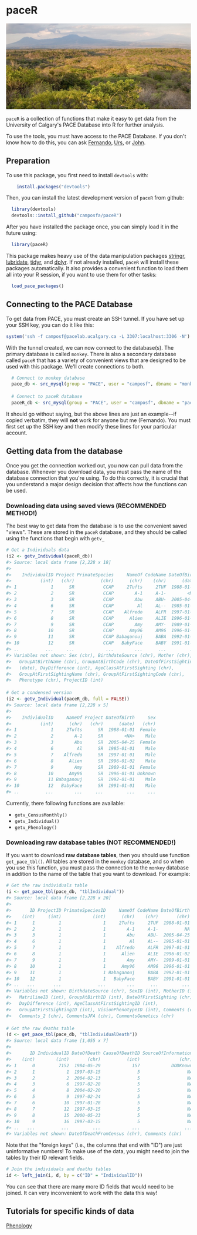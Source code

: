 paceR
=====

![ACG Costa Rica](ACG.jpg)

`paceR` is a collection of functions that make it easy to get data from the University of Calgary's PACE Database into R for further analysis.

To use the tools, you must have access to the PACE Database. If you don't know how to do this, you can ask [Fernando](mailto:facampos@ucalgary.ca), [Urs](mailto:urs.kalbitzer@ucalgary.ca), or [John](mailto:jaddicot@ucalgary.ca).

Preparation
-----------

To use this package, you first need to install `devtools` with:

``` r
    install.packages("devtools")
```

Then, you can install the latest development version of `paceR` from github:

``` r
  library(devtools)
  devtools::install_github("camposfa/paceR")
```

After you have installed the package once, you can simply load it in the future using:

``` r
  library(paceR)
```

This package makes heavy use of the data manipulation packages [stringr](http://cran.r-project.org/package=stringr), [lubridate](http://cran.r-project.org/package=lubridate), [tidyr](http://cran.r-project.org/package=tidyr), and [dplyr](http://cran.r-project.org/package=dplyr). If not already installed, `paceR` will install these packages automatically. It also provides a convenient function to load them all into your R session, if you want to use them for other tasks:

``` r
  load_pace_packages()
```

Connecting to the PACE Database
-------------------------------

To get data from PACE, you must create an SSH tunnel. If you have set up your SSH key, you can do it like this:

``` r
system('ssh -f camposf@pacelab.ucalgary.ca -L 3307:localhost:3306 -N')
```

With the tunnel created, we can now connect to the database(s). The primary database is called `monkey`. There is also a secondary database called `paceR` that has a variety of convenient views that are designed to be used with this package. We'll create connections to both.

``` r
  # Connect to monkey database
  pace_db <- src_mysql(group = "PACE", user = "camposf", dbname = "monkey", password = NULL)
  
  # Connect to paceR database  
  paceR_db <- src_mysql(group = "PACE", user = "camposf", dbname = "paceR", password = NULL)
```

It should go without saying, but the above lines are just an example--if copied verbatim, they will **not** work for anyone but me (Fernando). You must first set up the SSH key and then modify these lines for your particular account.

Getting data from the database
------------------------------

Once you get the connection worked out, you now can pull data from the database. Whenever you download data, you must pass the name of the database connection that you're using. To do this correctly, it is crucial that you understand a major design decision that affects how the functions can be used.

### Downloading data using saved views (RECOMMENDED METHOD!)

The best way to get data from the database is to use the convenient saved "views". These are stored in the `paceR` database, and they should be called using the functions that begin with `getv_`

``` r
# Get a Individuals data
(i2 <- getv_Individual(paceR_db))
#> Source: local data frame [2,228 x 18]
#> 
#>    IndividualID Project PrimateSpecies     NameOf CodeName DateOfBirth
#>           (int)   (chr)          (chr)      (chr)    (chr)      (date)
#> 1             1      SR           CCAP     2Tufts     2TUF  1988-01-01
#> 2             2      SR           CCAP        A-1     A-1-        <NA>
#> 3             3      SR           CCAP        Abu     ABU-  2005-04-25
#> 4             6      SR           CCAP         Al     AL--  1985-01-01
#> 5             7      SR           CCAP    Alfredo     ALFR  1997-01-01
#> 6             8      SR           CCAP      Alien     ALIE  1996-01-02
#> 7             9      SR           CCAP        Amy     AMY-  1989-01-01
#> 8            10      SR           CCAP      Amy96     AM96  1996-01-01
#> 9            11      SR           CCAP Babaganouj     BABA  1992-01-01
#> 10           12      SR           CCAP   BabyFace     BABY  1991-01-01
#> ..          ...     ...            ...        ...      ...         ...
#> Variables not shown: Sex (chr), BirthdateSource (chr), Mother (chr),
#>   GroupAtBirthName (chr), GroupAtBirthCode (chr), DateOfFirstSighting
#>   (date), DayDifference (int), AgeClassAtFirstSighting (chr),
#>   GroupAtFirstSightingName (chr), GroupAtFirstSightingCode (chr),
#>   Phenotype (chr), ProjectID (int)

# Get a condensed version
(i2 <- getv_Individual(paceR_db, full = FALSE))
#> Source: local data frame [2,228 x 5]
#> 
#>    IndividualID     NameOf Project DateOfBirth     Sex
#>           (int)      (chr)   (chr)      (date)   (chr)
#> 1             1     2Tufts      SR  1988-01-01  Female
#> 2             2        A-1      SR        <NA>    Male
#> 3             3        Abu      SR  2005-04-25  Female
#> 4             6         Al      SR  1985-01-01    Male
#> 5             7    Alfredo      SR  1997-01-01    Male
#> 6             8      Alien      SR  1996-01-02    Male
#> 7             9        Amy      SR  1989-01-01  Female
#> 8            10      Amy96      SR  1996-01-01 Unknown
#> 9            11 Babaganouj      SR  1992-01-01    Male
#> 10           12   BabyFace      SR  1991-01-01    Male
#> ..          ...        ...     ...         ...     ...
```

Currently, there following functions are available:

-   `getv_CensusMonthly()`
-   `getv_Individual()`
-   `getv_Phenology()`

### Downloading raw database tables (NOT RECOMMENDED!)

If you want to download **raw database tables**, then you should use function `get_pace_tbl()`. All tables are stored in the `monkey` database, and so when you use this function, you must pass the connection to the `monkey` database in addition to the name of the table that you want to download. For example:

``` r
# Get the raw individuals table
(i <- get_pace_tbl(pace_db, "tblIndividual"))
#> Source: local data frame [2,228 x 20]
#> 
#>       ID ProjectID PrimateSpeciesID     NameOf CodeName DateOfBirth
#>    (int)     (int)            (int)      (chr)    (chr)       (chr)
#> 1      1         1                1     2Tufts     2TUF  1988-01-01
#> 2      2         1                1        A-1     A-1-          NA
#> 3      3         1                1        Abu     ABU-  2005-04-25
#> 4      6         1                1         Al     AL--  1985-01-01
#> 5      7         1                1    Alfredo     ALFR  1997-01-01
#> 6      8         1                1      Alien     ALIE  1996-01-02
#> 7      9         1                1        Amy     AMY-  1989-01-01
#> 8     10         1                1      Amy96     AM96  1996-01-01
#> 9     11         1                1 Babaganouj     BABA  1992-01-01
#> 10    12         1                1   BabyFace     BABY  1991-01-01
#> ..   ...       ...              ...        ...      ...         ...
#> Variables not shown: BirthdateSource (chr), SexID (int), MotherID (int),
#>   MatrilineID (int), GroupAtBirthID (int), DateOfFirstSighting (chr),
#>   DayDifference (int), AgeClassAtFirstSightingID (int),
#>   GroupAtFirstSightingID (int), VisionPhenotypeID (int), Comments (chr),
#>   Comments_2 (chr), CommentsJFA (chr), CommentsGenetics (chr)

# Get the raw deaths table
(d <- get_pace_tbl(pace_db, "tblIndividualDeath"))
#> Source: local data frame [1,055 x 7]
#> 
#>       ID IndividualID DateOfDeath CauseOfDeathID SourceOfInformation
#>    (int)        (int)       (chr)          (int)               (chr)
#> 1      0         7152  1984-05-29            157            DODKnown
#> 2      1            1  1997-03-15              5                  NA
#> 3      2            2  2004-02-13              5                  NA
#> 4      3            6  1997-02-28              5                  NA
#> 5      4            8  2004-02-20              5                  NA
#> 6      5            9  1997-02-24              5                  NA
#> 7      6           10  1997-01-28              5                  NA
#> 8      7           12  1997-03-15              5                  NA
#> 9      8           15  2000-05-23              5                  NA
#> 10     9           16  1997-03-15              5                  NA
#> ..   ...          ...         ...            ...                 ...
#> Variables not shown: DateOfDeathFromCensus (chr), Comments (chr)
```

Note that the "foreign keys" (i.e., the columns that end with "ID") are just uninformative numbers! To make use of the data, you might need to join the tables by their ID relevant fields.

``` r
# Join the individuals and deaths tables
id <- left_join(i, d, by = c("ID" = "IndividualID"))
```

You can see that there are many more ID fields that would need to be joined. It can very inconvenient to work with the data this way!

Tutorials for specific kinds of data
------------------------------------

[Phenology](Phenology.md)

